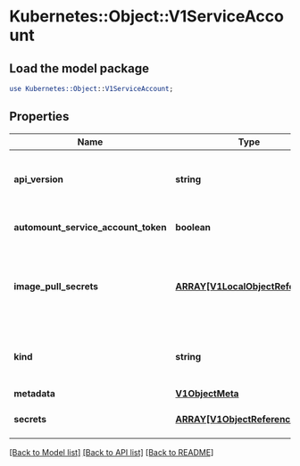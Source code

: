 # Kubernetes::Object::V1ServiceAccount

## Load the model package
```perl
use Kubernetes::Object::V1ServiceAccount;
```

## Properties
Name | Type | Description | Notes
------------ | ------------- | ------------- | -------------
**api_version** | **string** | APIVersion defines the versioned schema of this representation of an object. Servers should convert recognized schemas to the latest internal value, and may reject unrecognized values. More info: https://git.k8s.io/community/contributors/devel/api-conventions.md#resources | [optional] 
**automount_service_account_token** | **boolean** | AutomountServiceAccountToken indicates whether pods running as this service account should have an API token automatically mounted. Can be overridden at the pod level. | [optional] 
**image_pull_secrets** | [**ARRAY[V1LocalObjectReference]**](V1LocalObjectReference.md) | ImagePullSecrets is a list of references to secrets in the same namespace to use for pulling any images in pods that reference this ServiceAccount. ImagePullSecrets are distinct from Secrets because Secrets can be mounted in the pod, but ImagePullSecrets are only accessed by the kubelet. More info: https://kubernetes.io/docs/concepts/containers/images/#specifying-imagepullsecrets-on-a-pod | [optional] 
**kind** | **string** | Kind is a string value representing the REST resource this object represents. Servers may infer this from the endpoint the client submits requests to. Cannot be updated. In CamelCase. More info: https://git.k8s.io/community/contributors/devel/api-conventions.md#types-kinds | [optional] 
**metadata** | [**V1ObjectMeta**](V1ObjectMeta.md) |  | [optional] 
**secrets** | [**ARRAY[V1ObjectReference]**](V1ObjectReference.md) | Secrets is the list of secrets allowed to be used by pods running using this ServiceAccount. More info: https://kubernetes.io/docs/concepts/configuration/secret | [optional] 

[[Back to Model list]](../README.md#documentation-for-models) [[Back to API list]](../README.md#documentation-for-api-endpoints) [[Back to README]](../README.md)


